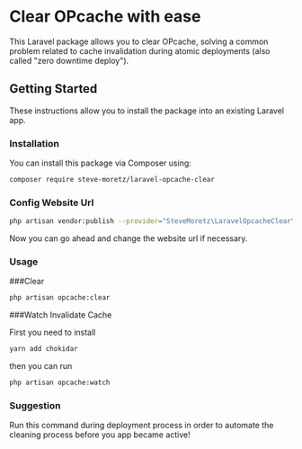 # Clear OPcache with ease

This Laravel package allows you to clear OPcache, solving a common problem related to cache invalidation during atomic
deployments (also called "zero downtime deploy").

## Getting Started

These instructions allow you to install the package into an existing Laravel app.

### Installation

You can install this package via Composer using:

```bash
composer require steve-moretz/laravel-opcache-clear
```

### Config Website Url

```bash
php artisan vendor:publish --provider="SteveMoretz\LaravelOpcacheClear\OpcacheClearServiceProvider"
```

Now you can go ahead and change the website url if necessary.

### Usage

###Clear

```bash
php artisan opcache:clear
```

###Watch Invalidate Cache

First you need to install

```bash
yarn add chokidar
```

then you can run

```bash
php artisan opcache:watch
```

### Suggestion

Run this command during deployment process in order to automate the cleaning process before you app became active!
